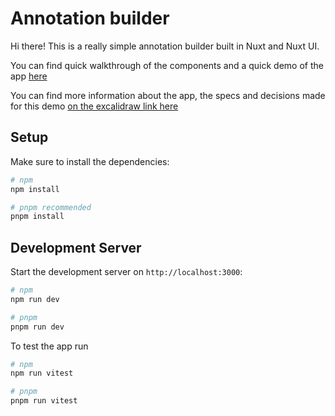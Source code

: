 # Annotation builder

Hi there! This is a really simple annotation builder built in Nuxt and Nuxt UI.

You can find quick walkthrough of the components and a quick demo of the app [here](https://youtu.be/CM2M0-x7eP0)

You can find more information about the app, the specs and decisions made for this demo [on the excalidraw link here](https://excalidraw.com/#json=GjuBDIrZJG64n-bdu7S-f,UyQCwVjRGlnsimnLIYNq-A)

## Setup

Make sure to install the dependencies:

```bash
# npm
npm install

# pnpm recommended
pnpm install
```

## Development Server

Start the development server on `http://localhost:3000`:

```bash
# npm
npm run dev

# pnpm
pnpm run dev
```

To test the app run

```bash
# npm
npm run vitest

# pnpm
pnpm run vitest
```
